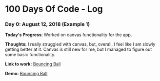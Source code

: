 # 100 Days Of Code - Log

### Day 0: August 12, 2018 (Example 1)


**Today's Progress**: Worked on canvas functionality for the app.

**Thoughts:** I really struggled with canvas, but, overall, I feel like I am slowly getting better at it. Canvas is still new for me, but I managed to figure out some basic functionality.

**Link to work:** [Bouncing Ball](https://github.com/GNSubrahmanyam/JavaScript_100DaysOfCodingChallenge/tree/master/bouncing_ball)

**Demo:** [Bouncing Ball](https://gnsubrahmanyam.github.io/JavaScript_100DaysOfCodingChallenge/bouncing_ball/)